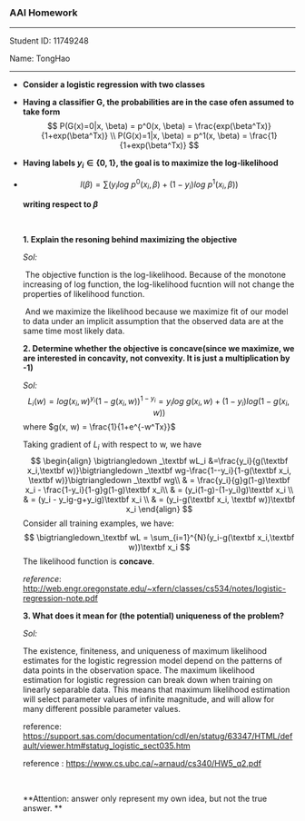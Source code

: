 ### AAI Homework 

---

Student ID: 11749248 

Name: TongHao  

---

-  **Consider a logistic regression with two classes**

- **Having a classifier G,  the probabilities are in the case ofen assumed to take form**
  $$
  P(G(x)=0|x, \beta) = p^0(x, \beta) = \frac{exp(\beta^Tx)}{1+exp(\beta^Tx)}  \\
  P(G(x)=1|x, \beta) = p^1(x, \beta) = \frac{1}{1+exp(\beta^Tx)}
  $$

- **Having labels $y_i\in\{0,1\}$, the goal is to maximize the log-likelihood** 

- $$
  l(\beta) = \sum(y_ilog\ p^0(x_i, \beta)+ (1-y_i)log\ p^1(x_i, \beta))
  $$

  **writing respect to $\beta$**

  ​

  **1. Explain the resoning behind maximizing the objective**

  *Sol:*  

  ​	The objective function is the log-likelihood. Because of the monotone increasing of log function, the log-likelihood fucntion will not change the properties of likelihood function. 

  ​	And we maximize the likelihood because we maximize fit of our model to data under an implicit assumption that the observed data are at the same time most  likely data.

  **2. Determine whether the objective is concave(since we maximize, we are interested in concavity, not convexity. It is just a multiplication by -1)**

  *Sol:*  
  $$
  L_i(w) = log(x_i, w)^{y_i}(1-g(x_i, w))^{1-y_i} = y_ilog\ g(x_i, w)  + (1-y_i)log(1-g(x_i, w)) 
  $$
  where $g(x, w) = \frac{1}{1+e^{-w^Tx}}$

  Taking gradient of $L_i$ with respect to w, we have
  $$
  \begin{align}
  \bigtriangledown _\textbf wL_i &=\frac{y_i}{g(\textbf x_i,\textbf w)}\bigtriangledown _\textbf wg-\frac{1--y_i}{1-g(\textbf x_i, \textbf w)}\bigtriangledown _\textbf wg\\
  & = \frac{y_i}{g}g(1-g)\textbf x_i - \frac{1-y_i}{1-g}g(1-g)\textbf x_i\\
  & = (y_i(1-g)-(1-y_i)g)\textbf x_i \\
  & = (y_i - y_ig-g+y_ig)\textbf x_i \\
  & = (y_i-g(\textbf x_i, \textbf w))\textbf x_i
  \end{align}
  $$
  Consider all training examples, we have:
  $$
  \bigtriangledown_\textbf wL = \sum_{i=1}^{N}(y_i-g(\textbf x_i,\textbf w))\textbf x_i
  $$
  The likelihood function is **concave**.

  *reference*:  http://web.engr.oregonstate.edu/~xfern/classes/cs534/notes/logistic-regression-note.pdf

  **3. What does it mean for (the potential) uniqueness of the problem?**

  *Sol:* 

  The existence, finiteness, and uniqueness of maximum likelihood estimates  for the logistic regression model depend on the patterns of data points in the observation space. The maximum likelihood estimation for logistic regression can break down when training on linearly separable data. This means that maximum likelihood estimation will select parameter values of infinite magnitude,  and will allow for many different possible parameter values. 

  reference: https://support.sas.com/documentation/cdl/en/statug/63347/HTML/default/viewer.htm#statug_logistic_sect035.htm

  reference : https://www.cs.ubc.ca/~arnaud/cs340/HW5_q2.pdf

  ​

  **Attention: answer only represent my own idea, but not the true answer. **